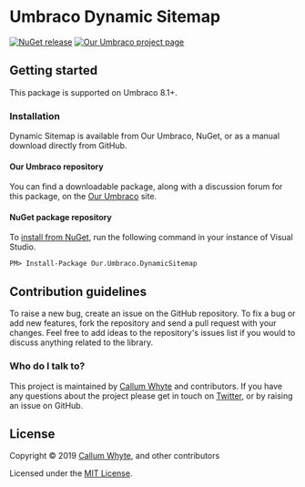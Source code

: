 # Umbraco Dynamic Sitemap

[![NuGet release](https://img.shields.io/nuget/v/Our.Umbraco.DynamicSitemap.svg)](https://www.nuget.org/packages/Our.Umbraco.DynamicSitemap/)
[![Our Umbraco project page](https://img.shields.io/badge/our-umbraco-orange.svg)](https://our.umbraco.com/projects/website-utilities/dynamic-sitemap/)

## Getting started

This package is supported on Umbraco 8.1+.

### Installation

Dynamic Sitemap is available from Our Umbraco, NuGet, or as a manual download directly from GitHub.

#### Our Umbraco repository

You can find a downloadable package, along with a discussion forum for this package, on the [Our Umbraco](https://our.umbraco.com/projects/website-utilities/dynamic-sitemap/) site.

#### NuGet package repository

To [install from NuGet](https://www.nuget.org/packages/Our.Umbraco.DynamicSitemap/), run the following command in your instance of Visual Studio.

    PM> Install-Package Our.Umbraco.DynamicSitemap

## Contribution guidelines

To raise a new bug, create an issue on the GitHub repository. To fix a bug or add new features, fork the repository and send a pull request with your changes. Feel free to add ideas to the repository's issues list if you would to discuss anything related to the library.

### Who do I talk to?

This project is maintained by [Callum Whyte](https://callumwhyte.com/) and contributors. If you have any questions about the project please get in touch on [Twitter](https://twitter.com/callumbwhyte), or by raising an issue on GitHub.

## License

Copyright &copy; 2019 [Callum Whyte](https://callumwhyte.com/), and other contributors

Licensed under the [MIT License](LICENSE.md).